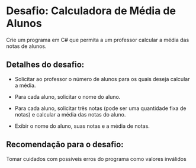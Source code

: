 # Desafio: Calculadora de Média de Alunos

Crie um programa em C# que permita a um professor calcular a média das notas de alunos.

## Detalhes do desafio:

- Solicitar ao professor o número de alunos para os quais deseja calcular a média.

- Para cada aluno, solicitar o nome do aluno.

- Para cada aluno, solicitar três notas (pode ser uma quantidade fixa de notas) e calcular a média das notas do aluno.

- Exibir o nome do aluno, suas notas e a média de notas.

## Recomendação para o desafio:

Tomar cuidados com possíveis erros do programa como valores inválidos

